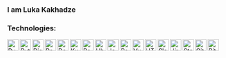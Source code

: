 ### I am Luka Kakhadze

### Technologies:

<img align="left" alt="PyCharm" width="26px" src="https://img.stackshare.io/service/1644/logo.png"/>
<img align="left" alt="Python" width="26px" src="https://img.stackshare.io/service/993/pUBY5pVj.png"/>
<img align="left" alt="Django" width="26px" src="https://img.stackshare.io/service/994/4aGjtNQv.png"/>
<img align="left" alt="PostgreSQL" width="26px" src="https://img.stackshare.io/service/1028/ASOhU5xJ.png"/>
<img align="left" alt="Docker" width="26px" src="https://img.stackshare.io/service/586/n4u37v9t_400x400.png"/>
<img align="left" alt="Kubernates" width="26px" src="https://img.stackshare.io/service/1885/21_d3cvM.png"/>
<img align="left" alt="Redis" width="26px" src="https://img.stackshare.io/service/1031/redis.png"/>
<img align="left" alt="Ubuntu" width="26px" src="https://img.stackshare.io/service/3511/cof_orange_hex.jpg"/>
<img align="left" alt="JavaScript" width="26px" src="https://img.stackshare.io/service/1209/javascript.jpeg"/>
<img align="left" alt="React" width="26px" src="https://img.stackshare.io/service/1020/OYIaJ1KK.png"/>
<img align="left" alt="VueJs" width="26px" src="https://img.stackshare.io/service/3837/paeckCWC.png"/>
<img align="left" alt="HTML5" width="26px" src="https://img.stackshare.io/service/2538/kEpgHiC9.png"/>
<img align="left" alt="Slack" width="26px" src="https://img.stackshare.io/service/675/RNiSRYOF_400x400.jpg"/>
<img align="left" alt="Jira" width="26px" src="https://img.stackshare.io/service/154/Qifq4jpS_400x400.jpg"/>
<img align="left" alt="StackOverflow" width="26px" src="https://img.stackshare.io/service/1927/so-icon.png"/>
<img align="left" alt="Github" width="26px" src="https://img.stackshare.io/service/27/sBsvBbjY.png" />
<img align="left" alt="Bitbucket" width="26px" src="https://img.stackshare.io/service/28/35O2KIRX_400x400.jpg" />
<br />
<br />
